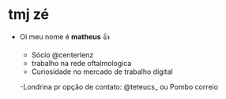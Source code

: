 <h1> tmj zé</h1>

- Oi meu nome é <b>matheus</b> 👍

  <ul>
      <li>Sócio @centerlenz </li>
      <li>trabalho na rede oftalmologica </li>
      <li>Curiosidade no mercado de trabalho digital</li>





-Londrina pr
opção de contato: @teteucs_ ou Pombo correio
